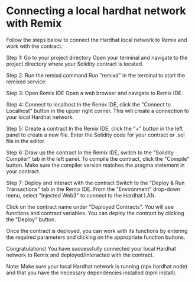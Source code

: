 # Connecting a local hardhat network with Remix
Follow the steps below to connect the Hardhat local network to Remix and work with the contract.

Step 1: Go to your project directory
Open your terminal and navigate to the project directory where your Solidity contract is located.

Step 2: Run the remixd command
Run "remixd" in the terminal to start the remixed service:

Step 3: Open Remix IDE
Open a web browser and navigate to Remix IDE.

Step 4: Connect to localhost
In the Remix IDE, click the "Connect to Localhost" button in the upper right corner. This will create a connection to your local Hardhat network.

Step 5: Create a contract
In the Remix IDE, click the "+" button in the left panel to create a new file. Enter the Solidity code for your contract or .sol file in the editor.

Step 6: Draw up the contract
In the Remix IDE, switch to the "Solidity Compiler" tab in the left panel. To compile the contract, click the "Compile" button. Make sure the compiler version matches the pragma statement in your contract.

Step 7: Deploy and interact with the contract
Switch to the "Deploy & Run Transactions" tab in the Remix IDE. From the "Environment" drop-down menu, select "Injected Web3" to connect to the Hardhat LAN.

Click on the contract name under "Deployed Contracts". You will see functions and contract variables. You can deploy the contract by clicking the "Deploy" button.

Once the contract is deployed, you can work with its functions by entering the required parameters and clicking on the appropriate function buttons.

Congratulations! You have successfully connected your local Hardhat network to Remix and deployed/interacted with the contract.

Note: Make sure your local Hardhat network is running (npx hardhat node) and that you have the necessary dependencies installed (npm install).
